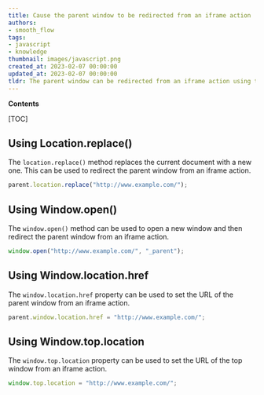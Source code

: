 ```yaml
---
title: Cause the parent window to be redirected from an iframe action
authors:
- smooth_flow
tags:
- javascript
- knowledge
thumbnail: images/javascript.png
created_at: 2023-02-07 00:00:00
updated_at: 2023-02-07 00:00:00
tldr: The parent window can be redirected from an iframe action using the parent.window.location.replace() method.
---
```


**Contents**

[TOC]

## Using Location.replace()

The `location.replace()` method replaces the current document with a new one. This can be used to redirect the parent window from an iframe action.

```javascript
parent.location.replace("http://www.example.com/");
```

## Using Window.open()

The `window.open()` method can be used to open a new window and then redirect the parent window from an iframe action.

```javascript
window.open("http://www.example.com/", "_parent");
```

## Using Window.location.href

The `window.location.href` property can be used to set the URL of the parent window from an iframe action.

```javascript
parent.window.location.href = "http://www.example.com/";
```

## Using Window.top.location

The `window.top.location` property can be used to set the URL of the top window from an iframe action.

```javascript
window.top.location = "http://www.example.com/";
```
